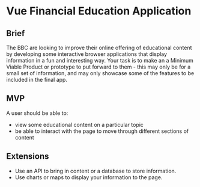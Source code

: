 <h1>Vue Financial Education Application</h1>
<h2>Brief</h2>
<p>The BBC are looking to improve their online offering of educational content by developing some interactive browser applications that display information in a fun and interesting way. Your task is to make an a Minimum Viable Product or prototype to put forward to them - this may only be for a small set of information, and may only showcase some of the features to be included in the final app.</p>
<h2>MVP</h2>
<p>A user should be able to:</p>
<ul>
<li>view some educational content on a particular topic</li>
<li>be able to interact with the page to move through different sections of content</li>
</ul>
<h2>Extensions</h2>
<ul>
<li>Use an API to bring in content or a database to store information.</li>
<li>Use charts or maps to display your information to the page.</li>
</ul>
